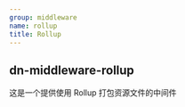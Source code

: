 ```yaml
---
group: middleware
name: rollup
title: Rollup
---
```


## dn-middleware-rollup

这是一个提供使用 Rollup 打包资源文件的中间件
